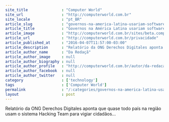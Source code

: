 ```yaml
---
site_title               : "Computer World"
site_url                 : "http://computerworld.com.br"
site_locale              : "pt_BR"
article_slug             : "governos-na-america-latina-usariam-software-para-espionar-cidadaos"
article_title            : "Governos na América Latina usariam software para espionar cidadãos"
article_image            : "http://computerworld.com.br/sites/beta.computerworld.com.br/files/news_articles/privacidade_vigilancia_segurana.jpg"
article_url              : "http://computerworld.com.br/privacidade"
article_published_at     : "2016-04-07T11:57:00-03:00"
article_description      : "Relatório da ONG Derechos Digitales aponta que quase todo país na região usam o sistema Hacking Team para vigiar cidadãos..."
article_author_name      : "Da Redaçã"
article_author_image     : null
article_author_biography : null
article_author_profile   : "http://computerworld.com.br/autor/da-redacao"
article_author_facebook  : null
article_author_twitter   : null
category                 : ['technology']
tags                     : ['Computer World']
permalink                : "/:categories/governos-na-america-latina-usariam-software-para-espionar-cidadaos/"
layout                   : post
---
```


Relatório da ONG Derechos Digitales aponta que quase todo país na região usam o sistema Hacking Team para vigiar cidadãos...
